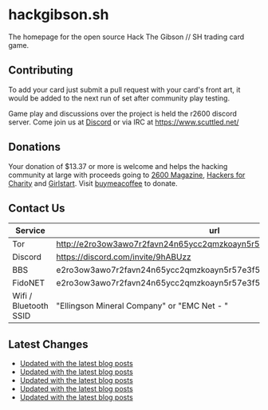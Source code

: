 # hackgibson.sh
The homepage for the open source Hack The Gibson // SH trading card game.


## Contributing

To add your card just submit a pull request with your card's front art, it would be added to the next run of set after community play testing.

Game play and discussions over the project is held the r2600 discord server. Come join us at [Discord](https://discord.com/invite/9hABUzz) or via IRC at https://www.scuttled.net/


## Donations

Your donation of $13.37 or more is welcome and helps the hacking community at large with proceeds going to [2600 Magazine](https://2600.com/), [Hackers for Charity](https://hackersforcharity.org) and [Girlstart](https://girlstart.org).  Visit [buymeacoffee](https://www.buymeacoffee.com/hackgibson.sh) to donate.


## Contact Us

Service | url
-|-
Tor | http://e2ro3ow3awo7r2favn24n65ycc2qmzkoayn5r57e3f56nvjwdcgg32ad.onion
Discord | https://discord.com/invite/9hABUzz
BBS | e2ro3ow3awo7r2favn24n65ycc2qmzkoayn5r57e3f56nvjwdcgg32ad.onion:23
FidoNET | e2ro3ow3awo7r2favn24n65ycc2qmzkoayn5r57e3f56nvjwdcgg32ad.onion:24554
Wifi / Bluetooth SSID | "Ellingson Mineral Company" or "EMC Net - <fidonet address>"

## Latest Changes
<!-- BLOG-POST-LIST:START -->
- [Updated with the latest blog posts](https://github.com/DFW2600/hackgibson.sh/commit/3890d5ad0faa73669e18d861a76778e4c1e3d8a2)
- [Updated with the latest blog posts](https://github.com/DFW2600/hackgibson.sh/commit/e4695d0f197caaff674749dd3c22f6daaec7e138)
- [Updated with the latest blog posts](https://github.com/DFW2600/hackgibson.sh/commit/653f7d8e0aced920531c59eb496c6734a5e0df7e)
- [Updated with the latest blog posts](https://github.com/DFW2600/hackgibson.sh/commit/66fe45ecb7d66aad97cef443506fe7a480858330)
- [Updated with the latest blog posts](https://github.com/DFW2600/hackgibson.sh/commit/89c037bd8d0e91f2059339d47814300a42fc0cc8)
<!-- BLOG-POST-LIST:END -->
